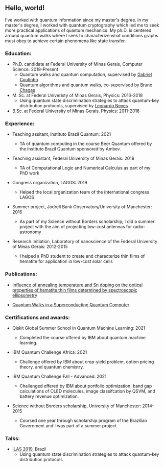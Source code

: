 ## Hello, world!

I've worked with quantum information since my master's degree. In my master's degree, I worked with quantum cryptography which led me to seek more practical applications of quantum mechanics. My ph.D. is centered around quantum walks where I seek to characterize what conditions graphs must obey to achieve certain phenomena like state transfer.

### Education:

* Ph.D. candidate at Federal University of Minas Gerais, Computer Science: 2018-Present
  * Quantum walks and quantum computation, supervised by [Gabriel Coutinho](https://homepages.dcc.ufmg.br/~gabriel/)
  * Quantum algorithms and quantum walks, co-supervised by [Bruno Chagas](https://www.ichec.ie/staff/bruno-chagas)
* M. Sc. at Federal Univeristy of Minas Gerais, Physics: 2016-2018
  * Using quantum state discrimination strategies to attack quantum-key distribution protocols, supervised by [Leonardo Neves](http://lattes.cnpq.br/0525343899407081)
* B.Sc. at Federal University of Minas Gerais, Physics: 2011-2016


### Experience:

* Teaching assitant, Instituto Brazil Quantum: 2021
  * TA of quantum computing in the course Beer Quantum offered by the Instituto Brazil Quantum sponsored by Ambev. 

* Teaching assistant, Federal University of Minas Gerais: 2019
  * TA of Computational Logic and Numerical Calculus as part of my PhD work

* Congress organization, LAGOS: 2019 
  * Helped the local organization team of the international congress LAGOS

* Summer project, Jodrell Bank Observatory/University of Manchester: 2016
  * As part of my Science without Borders scholarship, I did a summer project with the aim of projecting low-cost antennas for radio-astronomy

* Research Initiation, Laboratory of nanoscience of the Federal University of Minas Gerais: 2012-2015
  * I helped a PhD student to create and characterize thin films of hematite for application in low-cost solar cells

### Publications:

* [Influence of annealing temperature and Sn doping on the optical properties of hematite thin films determined by spectroscopic ellipsometry](https://aip.scitation.org/doi/abs/10.1063/1.4954315)

* [Quantum Walks in a Superconducting Quantum Computer](https://sol.sbc.org.br/index.php/wquantum/article/view/17223/17061)

### Certifications and awards:

* Qiskit Global Summer School in Quantum Machine Learning: 2021
  * Completed the course offered by IBM about quantum machine learning.
  
* IBM Quantum Challenge Africa: 2021
  * Challenge offered by IBM about crop-yield problem, option pricing theory, and quantum chemistry.
 
* IBM Quantum Challenge Fall - Advanced: 2021
  * Challenged offered by IBM about portfolio optimization, band gap calculations of OLED molecules, image classifcation by QSVM, and battery revenue optimization.

* Science without Borders scholarship, University of Manchester: 2014-2015
  * Coursed one year through scholarship program of the Brazilian Government and I was part of a summer project



### Talks:

* [ILAS 2019](http://ilas2019.org/), Brazil
  *  Using quantum state discrimination strategies to attack quantum-key distribution protocols
